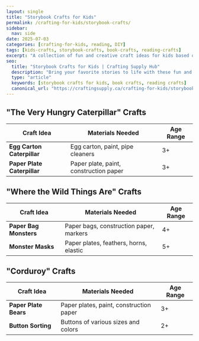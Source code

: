 ```yaml
---
layout: single
title: "Storybook Crafts for Kids"
permalink: /crafting-for-kids/storybook-crafts/
sidebar:
  nav: side
date: 2025-07-03
categories: [crafting-for-kids, reading, DIY]
tags: [kids-crafts, storybook-crafts, book-crafts, reading-crafts]
excerpt: "A collection of fun and creative craft ideas for kids based on popular children's books."
seo:
  title: "Storybook Crafts for Kids | Crafting Supply Hub"
  description: "Bring your favorite stories to life with these fun and easy craft projects for kids."
  type: "article"
  keywords: [storybook crafts for kids, book crafts, reading crafts]
  canonical_url: "https://craftingsupply.ca/crafting-for-kids/storybook-crafts/"
---
```


## "The Very Hungry Caterpillar" Crafts

| Craft Idea | Materials Needed | Age Range |
|---|---|---|
| **Egg Carton Caterpillar** | Egg carton, paint, pipe cleaners | 3+ |
| **Paper Plate Caterpillar** | Paper plate, paint, construction paper | 3+ |

## "Where the Wild Things Are" Crafts

| Craft Idea | Materials Needed | Age Range |
|---|---|---|
| **Paper Bag Monsters** | Paper bags, construction paper, markers | 4+ |
| **Monster Masks** | Paper plates, feathers, horns, elastic | 5+ |

## "Corduroy" Crafts

| Craft Idea | Materials Needed | Age Range |
|---|---|---|
| **Paper Plate Bears** | Paper plates, paint, construction paper | 3+ |
| **Button Sorting** | Buttons of various sizes and colors | 2+ |